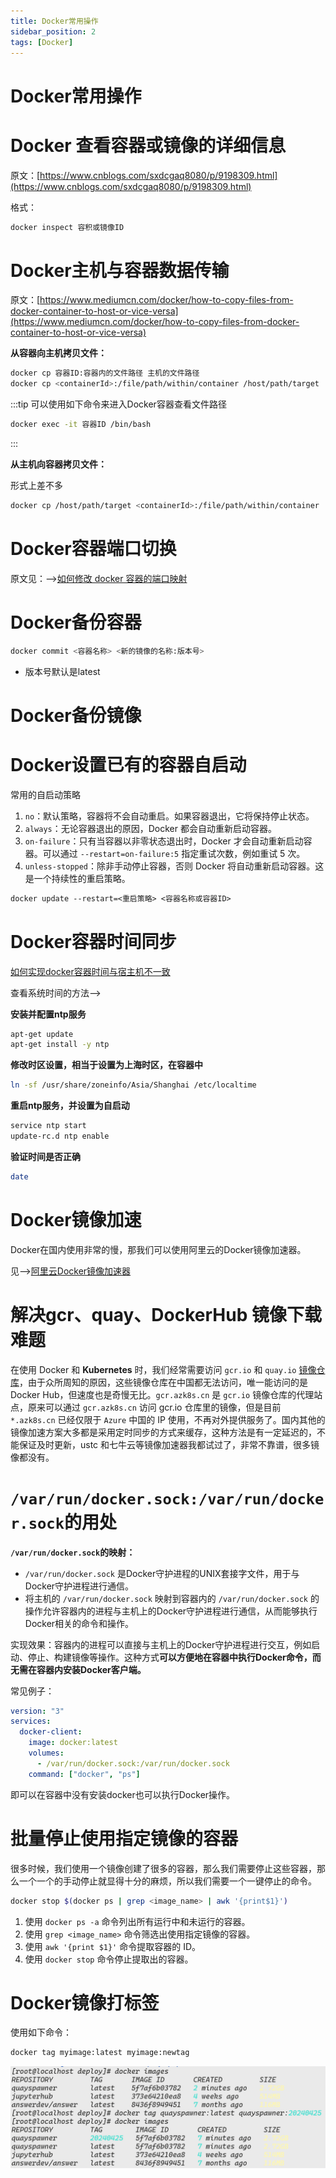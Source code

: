 ```yaml
---
title: Docker常用操作
sidebar_position: 2
tags: [Docker]
---
```


# Docker常用操作

# Docker 查看容器或镜像的详细信息

原文：[https://www.cnblogs.com/sxdcgaq8080/p/9198309.html](https://www.cnblogs.com/sxdcgaq8080/p/9198309.html)

格式：

```bash
docker inspect 容积或镜像ID
```

# Docker主机与容器数据传输

原文：[https://www.mediumcn.com/docker/how-to-copy-files-from-docker-container-to-host-or-vice-versa](https://www.mediumcn.com/docker/how-to-copy-files-from-docker-container-to-host-or-vice-versa)

**从容器向主机拷贝文件：**

```bash
docker cp 容器ID:容器内的文件路径 主机的文件路径
docker cp <containerId>:/file/path/within/container /host/path/target
```

:::tip
可以使用如下命令来进入Docker容器查看文件路径

```bash
docker exec -it 容器ID /bin/bash
```

:::

**从主机向容器拷贝文件：**

形式上差不多

```bash
docker cp /host/path/target <containerId>:/file/path/within/container
```

# Docker容器端口切换

原文见：-->[如何修改 docker 容器的端口映射](https://www.codenong.com/cs109765034/)

# Docker备份容器

```python
docker commit <容器名称> <新的镜像的名称:版本号>
```

* 版本号默认是latest

# Docker备份镜像

# Docker设置已有的容器自启动

常用的自启动策略

1. `no`：默认策略，容器将不会自动重启。如果容器退出，它将保持停止状态。
2. `always`：无论容器退出的原因，Docker 都会自动重新启动容器。
3. `on-failure`：只有当容器以非零状态退出时，Docker 才会自动重新启动容器。可以通过 `--restart=on-failure:5` 指定重试次数，例如重试 5 次。
4. `unless-stopped`：除非手动停止容器，否则 Docker 将自动重新启动容器。这是一个持续性的重启策略。

```dockerfile
docker update --restart=<重启策略> <容器名称或容器ID>
```

# Docker容器时间同步

[如何实现docker容器时间与宿主机不一致](https://blog.51cto.com/u_16175450/6806025)

查看系统时间的方法-->

**安装并配置ntp服务**

```bash
apt-get update
apt-get install -y ntp
```

**修改时区设置，相当于设置为上海时区，在容器中**

```bash
ln -sf /usr/share/zoneinfo/Asia/Shanghai /etc/localtime
```

**重启ntp服务，并设置为自启动**

```bash
service ntp start
update-rc.d ntp enable
```

**验证时间是否正确**

```bash
date
```

# Docker镜像加速

Docker在国内使用非常的慢，那我们可以使用阿里云的Docker镜像加速器。

见-->[阿里云Docker镜像加速器](./docker-install/#配置-docker-镜像)

# 解决gcr、quay、DockerHub 镜像下载难题

在使用 Docker 和 **Kubernetes** 时，我们经常需要访问 `gcr.io` 和 `quay.io` [镜像仓库](https://cloud.tencent.com/product/tcr?from_column=20065&from=20065)，由于众所周知的原因，这些镜像仓库在中国都无法访问，唯一能访问的是 Docker Hub，但速度也是奇慢无比。`gcr.azk8s.cn` 是 `gcr.io` 镜像仓库的代理站点，原来可以通过 `gcr.azk8s.cn` 访问 gcr.io 仓库里的镜像，但是目前 `*.azk8s.cn` 已经仅限于 `Azure` 中国的 IP 使用，不再对外提供服务了。国内其他的镜像加速方案大多都是采用定时同步的方式来缓存，这种方法是有一定延迟的，不能保证及时更新，ustc 和七牛云等镜像加速器我都试过了，非常不靠谱，很多镜像都没有。

# `/var/run/docker.sock:/var/run/docker.sock`的用处

 **​`/var/run/docker.sock`​**​**的映射：**

* `/var/run/docker.sock` 是Docker守护进程的UNIX套接字文件，用于与Docker守护进程进行通信。
* 将主机的 `/var/run/docker.sock` 映射到容器内的 `/var/run/docker.sock` 的操作允许容器内的进程与主机上的Docker守护进程进行通信，从而能够执行Docker相关的命令和操作。

实现效果：容器内的进程可以直接与主机上的Docker守护进程进行交互，例如启动、停止、构建镜像等操作。这种方式**可以方便地在容器中执行Docker命令，而无需在容器内安装Docker客户端。**

常见例子：

```yaml
version: "3"
services:
  docker-client:
    image: docker:latest
    volumes:
      - /var/run/docker.sock:/var/run/docker.sock
    command: ["docker", "ps"]
```

即可以在容器中没有安装docker也可以执行Docker操作。

# 批量停止使用指定镜像的容器

很多时候，我们使用一个镜像创建了很多的容器，那么我们需要停止这些容器，那么一个一个的手动停止就显得十分的麻烦，所以我们需要一个一键停止的命令。

```bash
docker stop $(docker ps | grep <image_name> | awk '{print$1}')
```

1. 使用 `docker ps -a` 命令列出所有运行中和未运行的容器。
2. 使用 `grep <image_name>` 命令筛选出使用指定镜像的容器。
3. 使用 `awk '{print $1}'` 命令提取容器的 ID。
4. 使用 `docker stop` 命令停止提取出的容器。

# Docker镜像打标签

使用如下命令：

```bash
docker tag myimage:latest myimage:newtag
```

![alt text](./imgs/docker-image-tag.png)
